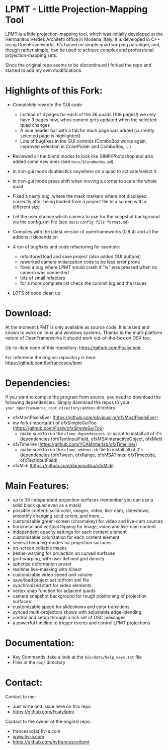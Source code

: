 LPMT - Little Projection-Mapping Tool
=====================================

LPMT is a little projection-mapping tool, which was initially developed at the Hermanitos Verdes Architetti office in Modena, Italy. 
It is developed in C++ using OpenFrameworks. 
It’s based on simple quad warping paradigm, and, though rather simple, can
be used to achieve complex and professional projection-mapping sets.

Since the original repo seems to be discontinued I forked the repo and started to add my own modifications.


Highlights of this Fork:
========================

 * Completely rewrote the GUI code
   * Instead of 3 pages for each of the 36 quads (108 pages!) we only have 3 pages now, whos content gets updated when the selected quad changes
   * A nice header bar with a tab for each page was added (currently selected page is highlighted)
   * Lots of bugfixes in the GUI controls (ComboBox works again, improved selection in ColorPicker and ComboBox, ...)
 * Reviewed all the blend modes to look like GIMP/Photoshop and also added some new ones (see `docs/blendmodes.md`)
 * In non-gui mode doubleclick anywhere on a quad to activate/select it
 * In non-gui mode press shift when moving a corner to scale the whole quad
 * Fixed a nasty bug, where the mask markers where not displayed correctly after being loaded from a project file to a screen with a different size
 * Let the user choose which camera to use for the snapshot background via the config.xml file (see `docs/config file format.md`)
 * Compiles  with the latest version of openframeworks (0.8.4) and all the addons it depends on

 * A ton of bugfixes and code refactoring for example:
   * refactored load and save project (also added GUI buttons)
   * reworked camera initialization code to be less error prone
   * fixed a bug where LPMT would crash if "w" was pressed when no camera was connected
   * lots of small refactors
   * for a more complete list check the commit log and the issues

 * LOTS of code clean up 


Download:
=========

At the moment LPMT is only available as source code. It is tested and known to work on linux und windows systems. 
Thanks to the multi-platform nature of OpenFrameworks it should work out-of-the-box on OSX too.

Up-to-date code of this repository:
https://github.com/Foaly/lpmt

For reference the original repository is here:
https://github.com/hvfrancesco/lpmt


Dependencies:
=============
If you want to compile the program from source, you need to download the following dependencies. Simply download the repos to your `your_openframworks_root_directory/addons` directory.
 * ofxMostPixelsEver (https://github.com/obviousjim/ofxMostPixelsEver)
 * my fork (important!) of ofxSimpleGuiToo (https://github.com/Foaly/ofxSimpleGuiToo)
   * make sure to run the `clone_dependencies.sh` script to install all of it's dependencies (ofxTextInputField, ofxMSAInteractiveObject, ofxMidi)
 * ofxTimeline (https://github.com/YCAMInterlab/ofxTimeline/)
   * make sure to run the `clone_addons.sh` file to install all of it's dependencies (ofxTween, ofxRange, ofxMSATimer, ofxTimecode, ofxTextInputField)
 * ofxMidi (https://github.com/danomatika/ofxMidi) 


Main Features:
==============

* up to 36 independent projection surfaces (remember you can use a solid black quad even as a mask)
* possible content: solid color, images, video, live-cam, slideshows, smoothly changing solid colors, and more …
* customizable green-screen (chromakey) for video and live-cam sources
* horizontal and vertical flipping for image, video and live-cam content
* independent opacity settings for each content element
* customizable colorization for each content element
* several blending-modes for projection surfaces
* on-screen editable masks
* bezier-warping for projection on curved surfaces
* grid-warping, with user defined grid density
* spherize deformation preset
* realtime live-masking with Kinect
* customizable video speed and volume
* save/load project set to/from xml file
* synchronized start for video elements
* vertex snap function for adjacent quads
* camera snapshot background for rough positioning of projection surfaces
* customizable speed for slideshows and color transitions
* synced multi-projectors shows with adjustable edge-blending
* control and setup through a rich set of OSC messages
* a powerful timeline to trigger events and control LPMT projections


Documentation:
==============

* Key Commands: take a look at the `bin/data/help_keys.txt` file
* Files in the `doc/` directory


Contact:
========

Contact to me:
 * Just write and issue here on this repo
 * https://github.com/Foaly/lpmt

Contact to the owner of the original repo:
 * francesco[at]hv-a.com
 * www.hv-a.com
 * https://github.com/hvfrancesco/lpmt
